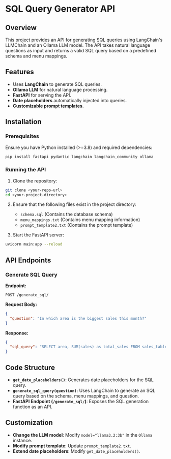 # SQL Query Generator API

## Overview

This project provides an API for generating SQL queries using LangChain's LLMChain and an Ollama LLM model. The API takes natural language questions as input and returns a valid SQL query based on a predefined schema and menu mappings.

## Features

- Uses **LangChain** to generate SQL queries.
- **Ollama LLM** for natural language processing.
- **FastAPI** for serving the API.
- **Date placeholders** automatically injected into queries.
- **Customizable prompt templates**.

## Installation

### Prerequisites

Ensure you have Python installed (>=3.8) and required dependencies:

```sh
pip install fastapi pydantic langchain langchain_community ollama
```

### Running the API

1. Clone the repository:

```sh
git clone <your-repo-url>
cd <your-project-directory>
```

2. Ensure that the following files exist in the project directory:

   - `schema.sql` (Contains the database schema)
   - `menu_mappings.txt` (Contains menu mapping information)
   - `prompt_template2.txt` (Contains the prompt template)

3. Start the FastAPI server:

```sh
uvicorn main:app --reload
```

## API Endpoints

### Generate SQL Query

**Endpoint:**

```
POST /generate_sql/
```

**Request Body:**

```json
{
  "question": "In which area is the biggest sales this month?"
}
```

**Response:**

```json
{
  "sql_query": "SELECT area, SUM(sales) as total_sales FROM sales_table WHERE sale_date BETWEEN '2024-03-01' AND '2024-03-31' GROUP BY area ORDER BY total_sales DESC LIMIT 1;"
}
```

## Code Structure

- **`get_date_placeholders()`**: Generates date placeholders for the SQL query.
- **`generate_sql_query(question)`**: Uses LangChain to generate an SQL query based on the schema, menu mappings, and question.
- **FastAPI Endpoint (`/generate_sql/`)**: Exposes the SQL generation function as an API.

## Customization

- **Change the LLM model**: Modify `model="llama3.2:3b"` in the `Ollama` instance.
- **Modify prompt template**: Update `prompt_template2.txt`.
- **Extend date placeholders**: Modify `get_date_placeholders()`.
